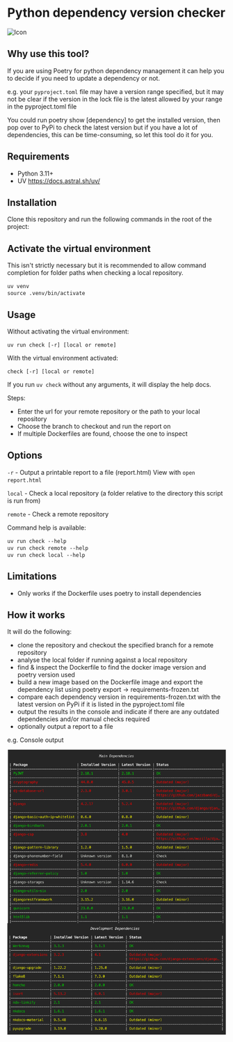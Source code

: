 # Python dependency version checker

![Icon](./docs/icon.png?raw=true "Icon")

## Why use this tool?

If you are using Poetry for python dependency management it can help you to decide if you need to update a dependency or not.

e.g. your `pyproject.toml` file may have a version range specified, but it may not be clear if the version in the lock file is the latest allowed by your range in the pyproject.toml file

You could run poetry show [dependency] to get the installed version, then pop over to PyPi to check the latest version but if you have a lot of dependencies, this can be time-consuming, so let this tool do it for you.

## Requirements

- Python 3.11+
- UV https://docs.astral.sh/uv/

## Installation

Clone this repository and run the following commands in the root of the project:

## Activate the virtual environment

This isn't strictly necessary but it is recommended to allow command completion for folder paths when checking a local repository.

```
uv venv
source .venv/bin/activate
```

## Usage

Without activating the virtual environment:

```
uv run check [-r] [local or remote]
```

With the virtual environment activated:

```
check [-r] [local or remote]
```

If you run `uv check` without any arguments, it will display the help docs.

Steps:

- Enter the url for your remote repository or the path to your local repository
- Choose the branch to checkout and run the report on
- If multiple Dockerfiles are found, choose the one to inspect

## Options

`-r` - Output a printable report to a file (report.html) View with `open report.html`

`local` - Check a local repository (a folder relative to the directory this script is run from)

`remote` - Check a remote repository

Command help is available:

```
uv run check --help
uv run check remote --help
uv run check local --help
```

## Limitations

- Only works if the Dockerfile uses poetry to install dependencies

## How it works

It will do the following:

- clone the repository and checkout the specified branch for a remote repository
- analyse the local folder if running against a local repository
- find & inspect the Dockerfile to find the docker image version and poetry version used
- build a new image based on the Dockerfile image and export the dependency list using poetry export -> requirements-frozen.txt
- compare each dependency version in requirements-frozen.txt with the latest version on PyPi if it is listed in the pyproject.toml file
- output the results in the console and indicate if there are any outdated dependencies and/or manual checks required
- optionally output a report to a file

e.g. Console output

![Console ouput](./docs/screen.jpg "Console output")
